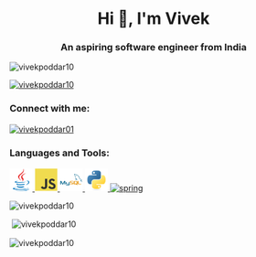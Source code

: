 <h1 align="center">Hi 👋, I'm Vivek</h1>
<h3 align="center">An aspiring software engineer from India</h3>

<p align="left"> <img src="https://komarev.com/ghpvc/?username=vivekpoddar10&label=Profile%20views&color=0e75b6&style=flat" alt="vivekpoddar10" /> </p>

<p align="left"> <a href="https://github.com/ryo-ma/github-profile-trophy"><img src="https://github-profile-trophy.vercel.app/?username=vivekpoddar10" alt="vivekpoddar10" /></a> </p>

<h3 align="left">Connect with me:</h3>
<p align="left">
<a href="https://www.leetcode.com/vivekpoddar01" target="blank"><img align="center" src="https://raw.githubusercontent.com/rahuldkjain/github-profile-readme-generator/master/src/images/icons/Social/leet-code.svg" alt="vivekpoddar01" height="30" width="40" /></a>
</p>

<h3 align="left">Languages and Tools:</h3>
<p align="left"> <a href="https://www.java.com" target="_blank" rel="noreferrer"> <img src="https://raw.githubusercontent.com/devicons/devicon/master/icons/java/java-original.svg" alt="java" width="40" height="40"/> </a> <a href="https://developer.mozilla.org/en-US/docs/Web/JavaScript" target="_blank" rel="noreferrer"> <img src="https://raw.githubusercontent.com/devicons/devicon/master/icons/javascript/javascript-original.svg" alt="javascript" width="40" height="40"/> </a> <a href="https://www.mysql.com/" target="_blank" rel="noreferrer"> <img src="https://raw.githubusercontent.com/devicons/devicon/master/icons/mysql/mysql-original-wordmark.svg" alt="mysql" width="40" height="40"/> </a> <a href="https://www.python.org" target="_blank" rel="noreferrer"> <img src="https://raw.githubusercontent.com/devicons/devicon/master/icons/python/python-original.svg" alt="python" width="40" height="40"/> </a> <a href="https://spring.io/" target="_blank" rel="noreferrer"> <img src="https://www.vectorlogo.zone/logos/springio/springio-icon.svg" alt="spring" width="40" height="40"/> </a> </p>

<p><img align="left" src="https://github-readme-stats.vercel.app/api/top-langs?username=vivekpoddar10&show_icons=true&locale=en&layout=compact" alt="vivekpoddar10" /></p></br>

<p>&nbsp;<img align="center" src="https://github-readme-stats.vercel.app/api?username=vivekpoddar10&show_icons=true&locale=en" alt="vivekpoddar10" /></p>

<p><img align="center" src="https://github-readme-streak-stats.herokuapp.com/?user=vivekpoddar10&" alt="vivekpoddar10" /></p>
